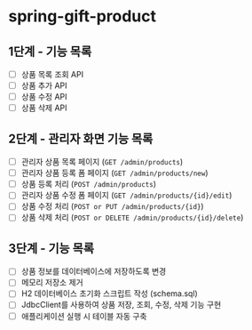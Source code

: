 # spring-gift-product

## 1단계 - 기능 목록

- [ ] 상품 목록 조회 API
- [ ] 상품 추가 API
- [ ] 상품 수정 API
- [ ] 상품 삭제 API

## 2단계 - 관리자 화면 기능 목록

- [ ] 관리자 상품 목록 페이지 (`GET /admin/products`)
- [ ] 관리자 상품 등록 폼 페이지 (`GET /admin/products/new`)
- [ ] 상품 등록 처리 (`POST /admin/products`)
- [ ] 관리자 상품 수정 폼 페이지 (`GET /admin/products/{id}/edit`)
- [ ] 상품 수정 처리 (`POST or PUT /admin/products/{id}`)
- [ ] 상품 삭제 처리 (`POST or DELETE /admin/products/{id}/delete`)

## 3단계 - 기능 목록
- [ ] 상품 정보를 데이터베이스에 저장하도록 변경
- [ ] 메모리 저장소 제거
- [ ] H2 데이터베이스 초기화 스크립트 작성 (schema.sql)
- [ ] JdbcClient를 사용하여 상품 저장, 조회, 수정, 삭제 기능 구현
- [ ] 애플리케이션 실행 시 테이블 자동 구축
